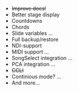 -   ~~Improve docs!~~
-   Better stage display
-   Countdowns
-   Chords
-   Slide variables ...
-   Full backup/restore
-   NDI-support
-   MIDI support ...
-   SongSelect integration ...
-   PCA integration ...
-   ~~CCLI~~
-   Continious mode? ...
-   And more...
